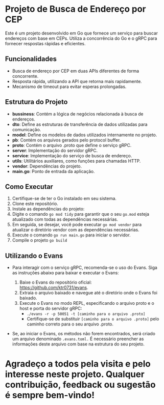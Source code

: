 # Projeto de Busca de Endereço por CEP

Este é um projeto desenvolvido em Go que fornece um serviço para buscar endereços com base em CEPs. Utiliza a concorrência do Go e o gRPC para fornecer respostas rápidas e eficientes.

## Funcionalidades

- Busca de endereço por CEP em duas APIs diferentes de forma concorrente.
- Resposta rápida, utilizando a API que retorna mais rapidamente.
- Mecanismo de timeout para evitar esperas prolongadas.

## Estrutura do Projeto

- **bussiness**: Contém a lógica de negócios relacionada à busca de endereços.
- **dto**: Define as estruturas de transferência de dados utilizadas para comunicação.
- **model**: Define os modelos de dados utilizados internamente no projeto.
- **pb**: Contém os arquivos gerados pelo protocol buffer.
- **proto**: Contém o arquivo .proto que define o serviço gRPC.
- **server**: Implementação do servidor gRPC.
- **service**: Implementação do serviço de busca de endereço.
- **utils**: Utilitários auxiliares, como funções para chamadas HTTP.
- **vendor**: Dependências do projeto.
- **main.go**: Ponto de entrada da aplicação.

## Como Executar

1. Certifique-se de ter o Go instalado em seu sistema.
2. Clone este repositório.
3. Instale as dependências do projeto:
  1. Digite o comando `go mod tidy` para garantir que o seu `go.mod` esteja atualizado com todas as dependências necessárias.
  2. Em seguida, se desejar, você pode executar `go mod vendor` para atualizar o diretório vendor com as dependências necessárias.
  3. Execute o comando `go run main.go` para iniciar o servidor.
  4. Compile o projeto `go build`

## Utilizando o Evans

- Para interagir com o serviço gRPC, recomenda-se o uso do Evans. Siga as instruções abaixo para baixar e executar o Evans:
  1. Baixe o Evans do repositório oficial: https://github.com/ktr0731/evans.
  2. Extraia o arquivo baixado e navegue até o diretório onde o Evans foi baixado.
  3. Execute o Evans no modo REPL, especificando o arquivo proto e o host e porta do servidor gRPC:
       - `./evans -r -p 50051 -t [caminho para o arquivo .proto]`
       - Certifique-se de substituir `[caminho para o arquivo .proto]` pelo caminho correto para o seu arquivo .proto.

- Se, ao iniciar o Evans, os métodos não forem encontrados, será criado um arquivo denominado `.evans.toml.` É necessário preencher as informações deste arquivo com base na estrutura do seu projeto.

# Agradeço a todos pela visita e pelo interesse neste projeto. Qualquer contribuição, feedback ou sugestão é sempre bem-vindo!
